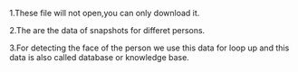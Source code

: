 1.These file will not open,you can only download it.

2.The are the data of snapshots for differet persons.


3.For detecting the face of the person we use this data for loop up  and this data is also called database or knowledge base.
